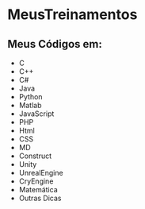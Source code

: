 # MeusTreinamentos

## Meus Códigos em:
 - C
 - C++
 - C#
 - Java
 - Python
 - Matlab
 - JavaScript
 - PHP
 - Html
 - CSS
 - MD
 - Construct
 - Unity
 - UnrealEngine
 - CryEngine
 - Matemática
 - Outras Dicas
